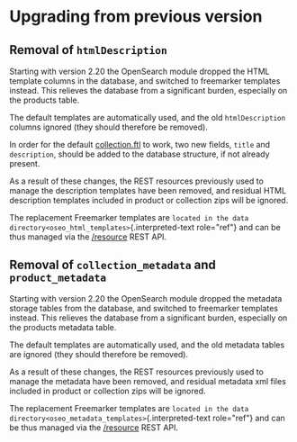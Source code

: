 # Upgrading from previous version

## Removal of `htmlDescription`

Starting with version 2.20 the OpenSearch module dropped the HTML template columns in the database, and switched to freemarker templates instead. This relieves the database from a significant burden, especially on the products table.

The default templates are automatically used, and the old `htmlDescription` columns ignored (they should therefore be removed).

In order for the default [collection.ftl](https://github.com/geoserver/geoserver/blob/main/src/community/oseo/oseo-service/src/main/resources/org/geoserver/opensearch/eo/response/collection.json) to work, two new fields, `title` and `description`, should be added to the database structure, if not already present.

As a result of these changes, the REST resources previously used to manage the description templates have been removed, and residual HTML description templates included in product or collection zips will be ignored.

The replacement Freemarker templates are `located in the data directory<oseo_html_templates>`{.interpreted-text role="ref"} and can be thus managed via the [/resource](https://docs.geoserver.org/latest/en/api/#1.0.0/resource.yaml) REST API.

## Removal of `collection_metadata` and `product_metadata`

Starting with version 2.20 the OpenSearch module dropped the metadata storage tables from the database, and switched to freemarker templates instead. This relieves the database from a significant burden, especially on the products metadata table.

The default templates are automatically used, and the old metadata tables are ignored (they should therefore be removed).

As a result of these changes, the REST resources previously used to manage the metadata have been removed, and residual metadata xml files included in product or collection zips will be ignored.

The replacement Freemarker templates are `located in the data directory<oseo_metadata_templates>`{.interpreted-text role="ref"} and can be thus managed via the [/resource](https://docs.geoserver.org/latest/en/api/#1.0.0/resource.yaml) REST API.
